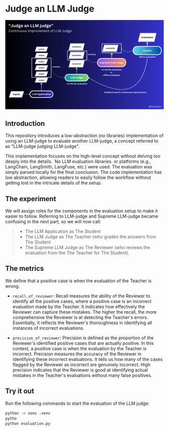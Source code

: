 # Judge an LLM Judge


![LLM-judge judging LLM-judge](img/continuous_improvement_of_llm_judge.png)


## Introduction
This repository introduces a low-abstraction (no libraries) implementation of using an LLM-judge to evaluate another LLM-judge, a concept referred to as "LLM-judge judging LLM-judge".

This implementation focuses on the high-level concept without delving too deeply into the details. 
No LLM evaluation libraries. or platforms (e.g., LangChain, LangSmith, LangFuse, etc.) were used. The evaluation was simply parsed locally for the final conclusion. The code implementation has low abstraction, allowing readers to easily follow the workflow without getting lost in the intricate details of the setup.

## The experiment
We will assign roles for the components in the evaluation setup to make it easier to follow. Referring to LLM-judge and Supreme LLM-judge became confusing in the next part, so we will now call:

> - The LLM Application as The Student 
> - The LLM Judge as The Teacher (who grades the answers from The Student 
> - The Supreme LLM Judge as The Reviewer (who reviews the evaluation from the The Teacher for The Student).

## The metrics
We define that a positive case is when the evaluation of the Teacher is wrong.

- `recall_of_reviewer`: Recall measures the ability of the Reviewer to identify all the positive cases, where a positive case is an incorrect evaluation made by the Teacher. It indicates how effectively the Reviewer can capture these mistakes. The higher the recall, the more comprehensive the Reviewer is at detecting the Teacher's errors. Essentially, it reflects the Reviewer's thoroughness in identifying all instances of incorrect evaluations.

- `precision_of_reviewer`: Precision is defined as the proportion of the Reviewer's identified positive cases that are actually positive. In this context, a positive case is when the evaluation by the Teacher is incorrect. Precision measures the accuracy of the Reviewer in identifying these incorrect evaluations. It tells us how many of the cases flagged by the Reviewer as incorrect are genuinely incorrect. High precision indicates that the Reviewer is good at identifying actual mistakes in the Teacher's evaluations without many false positives.

## Try it out
Run the following commands to start the evaluation of the LLM judge:

```bash
python -m venv .venv
pytho
python evaluation.py
```


